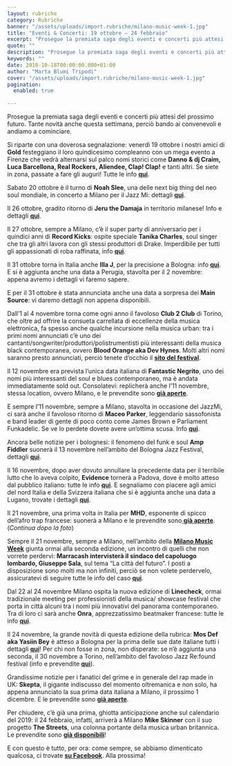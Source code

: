 ```yaml
---
layout: rubriche
category: Rubriche
banner: "/assets/uploads/import.rubriche/milano-music-week-1.jpg"
title: "Eventi & Concerti: 19 ottobre – 24 febbraio"
excerpt: "Prosegue la premiata saga degli eventi e concerti più attesi del prossimo futuro. Tante novità anche questa settimana, perciò bando ai convenevoli e andiamo a cominciare. Si riparte con una doverosa segnalazione: venerdì 19 ottobre i nostri amici di Gold festeggiano il loro quindicesimo compleanno con un mega evento a Firenze che vedrà alternarsi sul [&hellip"
quote: ""
description: "Prosegue la premiata saga degli eventi e concerti più attesi del prossimo futuro. Tante novità anche questa settimana, perciò bando ai convenevoli e andiamo a cominciare. Si riparte con una doverosa segnalazione: venerdì 19 ottobre i nostri amici di Gold festeggiano il loro quindicesimo compleanno con un mega evento a Firenze che vedrà alternarsi sul [&hellip"
keywords: ""
date: 2018-10-18T00:00:00.000+01:00
author: "Marta Blumi Tripodi"
cover: "/assets/uploads/import.rubriche/milano-music-week-1.jpg"
pagination:
  enabled: true

---
```


Prosegue la premiata saga degli eventi e concerti più attesi del prossimo futuro. Tante novità anche questa settimana, perciò bando ai convenevoli e andiamo a cominciare.

Si riparte con una doverosa segnalazione: venerdì 19 ottobre i nostri amici di **Gold** festeggiano il loro quindicesimo compleanno con un mega evento a Firenze che vedrà alternarsi sul palco nomi storici come **Danno & dj Craim, Luca Barcellona, Real Rockers, Aliendee, Clap! Clap!** e tanti altri. Se siete in zona, passate a fare gli auguri! Tutte le info [**qui**](https://www.facebook.com/events/2179379725631576/).

Sabato 20 ottobre è il turno di **Noah Slee**, una delle next big thing del neo soul mondiale, in concerto a Milano per il Jazz Mi: dettagli [**qui**](https://www.facebook.com/events/388018601692564/).

Il 26 ottobre, gradito ritorno di **Jeru the Damaja** in territorio milanese! Info e dettagli [**qui**](https://www.facebook.com/events/338916610001652/).

Il 27 ottobre, sempre a Milano, c’è il super party di anniversario per i quindici anni di **Record Kicks**: ospite speciale **Tanika Charles**, soul singer che tra gli altri lavora con gli stessi produttori di Drake. Imperdibile per tutti gli appassionati di roba raffinata, info [**qui**](https://www.facebook.com/events/2147600425507238/).

Il 31 ottobre torna in Italia anche **Illa J**, per la precisione a Bologna: info [**qui**](https://www.facebook.com/events/288927121704668/). E si è aggiunta anche una data a Perugia, stavolta per il 2 novembre: appena avremo i dettagli vi faremo sapere.

E per il 31 ottobre è stata annunciata anche una data a sorpresa dei **Main Source**: vi daremo dettagli non appena disponibili.

Dall’1 al 4 novembre torna come ogni anno il favoloso **Club 2 Club** di Torino, che oltre ad offrire la consueta carrellata di eccellenze della musica elettronica, fa spesso anche qualche incursione nella musica urban: tra i primi nomi annunciati c’è uno dei cantanti/songwriter/produttori/polistrumentisti più interessanti della musica black contemporanea, ovvero **Blood Orange aka Dev Hynes**. Molti altri nomi saranno presto annunciati, perciò tenete d’occhio il [**sito del festival**](https://clubtoclub.it/it/).

Il 12 novembre era prevista l’unica data italiana di **Fantastic Negrito**, uno dei nomi più interessanti del soul e blues contemporaneo, ma è andata immediatamente sold out. Consolatevi: replicherà anche l’11 novembre, stessa location, ovvero Milano, e le prevendite sono [**già aperte**](https://www.barleyarts.com/evento/fantastic-negrito-milano/).

E sempre l’11 novembre, sempre a Milano, stavolta in occasione del JazzMi, ci sarà anche il favoloso ritorno di **Maceo Parker**, leggendario sassofonista e band leader di gente di poco conto come James Brown e Parliament Funkadelic. Se ve lo perdete dovete avere un’ottima scusa. Info [**qui**](https://www.facebook.com/events/847443368781334/).

Ancora belle notizie per i bolognesi: il fenomeno del funk e soul **Amp Fiddler** suonerà il 13 novembre nell’ambito del Bologna Jazz Festival, dettagli [**qui**](https://www.facebook.com/events/328057334427281/).

Il 16 novembre, dopo aver dovuto annullare la precedente data per il terribile lutto che lo aveva colpito, **Evidence** tornerà a Padova, dove è molto atteso dal pubblico italiano: tutte le info [**qui**](https://www.facebook.com/events/211067066211757/). E segnaliamo con piacere agli amici del nord Italia e della Svizzera italiana che si è aggiunta anche una data a Lugano, trovate i dettagli [**qui**](https://www.facebook.com/events/634019113647171/).

Il 21 novembre, una prima volta in Italia per **MHD**, esponente di spicco dell’afro trap francese: suonerà a Milano e le prevendite sono[ **già aperte**](https://www.ticketone.it/mhd-biglietti.html?affiliate=ITT&doc=artistPages/tickets&fun=artist&action=tickets&kuid=559649). (_Continua dopo la foto_)

Sempre il 21 novembre, sempre a Milano, nell’ambito della [**Milano Music Week**](https://www.milanomusicweek.it/) giunta ormai alla seconda edizione, un incontro di quelli che non vorrete perdervi: **Marracash intervisterà il sindaco del capoluogo lombardo, Giuseppe Sala**, sul tema “La città del futuro”. I posti a disposizione sono molti ma non infiniti, perciò se non volete perdervelo, assicuratevi di seguire tutte le info del caso [**qui**](https://www.facebook.com/events/741234086227277/).

Dal 22 al 24 novembre Milano ospita la nuova edizione di **Linecheck**, ormai tradizionale meeting per professionisti della musica/ showcase festival che porta in città alcuni tra i nomi più innovativi del panorama contemporaneo. Tra di loro ci sarà anche **Onra**, apprezzatissimo beatmaker francese: tutte le info [**qui**](http://www.linecheckfestival.com/musicfestival/artist/onra/).

Il 24 novembre, la grande novità di questa edizione della rubrica: **Mos Def aka Yasiin Bey** è atteso a Bologna per la prima delle sue date italiane tutti i dettagli [**qui**](https://www.facebook.com/events/535911883519722/)! Per chi non fosse in zona, non disperate: se n’è aggiunta una seconda, il 30 novembre a Torino, nell’ambito del favoloso Jazz Re:found festival (info e prevendite [**qui**](https://www.mailticket.it/rassegna-custom/51/jazz-re-found-festival-2018/)).

Grandissime notizie per i fanatici del grime e in generale del rap made in UK: **Skepta**, il gigante indiscusso del momento oltremanica e non solo, ha appena annunciato la sua prima data italiana a Milano, il prossimo 1 dicembre. E le prevendite sono [**già aperte**](https://www.diyticket.it/events/Musica/1502/skepta).

Per chiudere, c’è già una prima, ghiotta anticipazione anche sul calendario del 2019: il 24 febbraio, infatti, arriverà a Milano **Mike Skinner** con il suo progetto **The Streets**, una colonna portante della musica urban britannica. Le prevendite sono [**già disponibili**](http://www.vivoconcerti.com/artisti/The-Streets/The-Streets-2019)!

E con questo è tutto, per ora: come sempre, se abbiamo dimenticato qualcosa, ci trovate [**su Facebook**](https://www.facebook.com/hotmcmag). Alla prossima!